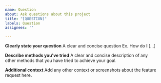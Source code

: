 ```yaml
---
name: Question
about: Ask questions about this project
title: "[QUESTION]"
labels: Question
assignees: ''

---
```


**Clearly state your question**
A clear and concise question Ex. How do I [...]

**Describe methods you've tried**
A clear and concise description of any other methods that you have tried to achieve your goal.

**Additional context**
Add any other context or screenshots about the feature request here.
